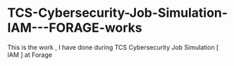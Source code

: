 # TCS-Cybersecurity-Job-Simulation-IAM---FORAGE-works
This is the work , I have done during TCS  Cybersecurity Job Simulation [ IAM ]  at Forage 
